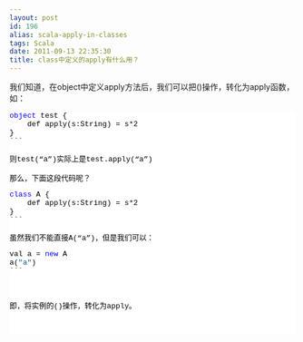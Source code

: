 ```yaml
---
layout: post
id: 196
alias: scala-apply-in-classes
tags: Scala
date: 2011-09-13 22:35:30
title: class中定义的apply有什么用？
---
```


我们知道，在object中定义apply方法后，我们可以把()操作，转化为apply函数，如：
<pre class="csharpcode"><span class="kwrd">object</span> test {
    def apply(s:String) = s*2
}
```
<p>则test(&#8220;a&#8221;)实际上是test.apply(&#8220;a&#8221;)

那么，下面这段代码呢？
<pre class="csharpcode"><span class="kwrd">class</span> A {
    def apply(s:String) = s*2
}
```
<p>虽然我们不能直接A(&#8220;a&#8221;)，但是我们可以：
<pre class="csharpcode">val a = <span class="kwrd">new</span> A
a(<span class="str">"a"</span>)
```
<style type="text/css">.csharpcode, .csharpcode pre
{
	font-size: small;
	color: black;
	font-family: consolas, "Courier New", courier, monospace;
	background-color: #ffffff;
	/*white-space: pre;*/
}
.csharpcode pre { margin: 0em; }
.csharpcode .rem { color: #008000; }
.csharpcode .kwrd { color: #0000ff; }
.csharpcode .str { color: #006080; }
.csharpcode .op { color: #0000c0; }
.csharpcode .preproc { color: #cc6633; }
.csharpcode .asp { background-color: #ffff00; }
.csharpcode .html { color: #800000; }
.csharpcode .attr { color: #ff0000; }
.csharpcode .alt 
{
	background-color: #f4f4f4;
	width: 100%;
	margin: 0em;
}
.csharpcode .lnum { color: #606060; }
</style>
<p>即，将实例的()操作，转化为apply。
